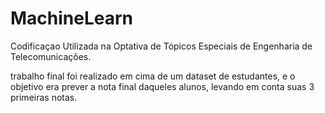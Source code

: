 # MachineLearn
Codificaçao Utilizada na Optativa de Tópicos Especiais de Engenharia de Telecomunicações.

trabalho final foi realizado em cima de um dataset de estudantes, e o objetivo era prever a nota final daqueles alunos, levando em conta suas 3 primeiras notas. 
